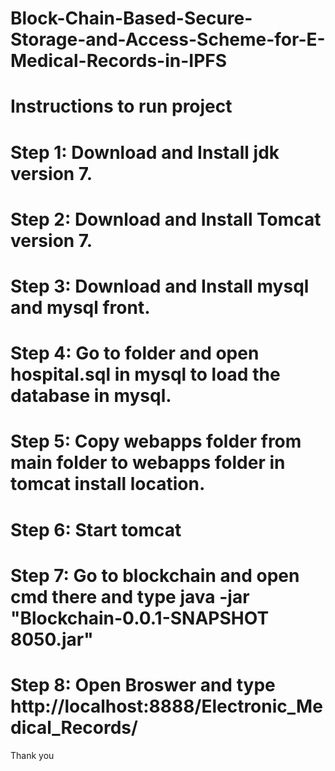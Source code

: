 # Block-Chain-Based-Secure-Storage-and-Access-Scheme-for-E-Medical-Records-in-IPFS


# Instructions to run project

# Step 1: Download and Install jdk version 7.
# Step 2: Download and Install Tomcat version 7.
# Step 3: Download and Install mysql and mysql front.
# Step 4: Go to folder and open hospital.sql in mysql to load the database in mysql.
# Step 5: Copy webapps folder from main folder to webapps folder in tomcat install location.
# Step 6: Start tomcat
# Step 7: Go to blockchain and open cmd there and type java -jar "Blockchain-0.0.1-SNAPSHOT 8050.jar"
# Step 8: Open Broswer and type http://localhost:8888/Electronic_Medical_Records/

Thank you
